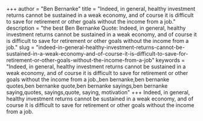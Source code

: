 +++
author = "Ben Bernanke"
title = "Indeed, in general, healthy investment returns cannot be sustained in a weak economy, and of course it is difficult to save for retirement or other goals without the income from a job."
description = "the best Ben Bernanke Quote: Indeed, in general, healthy investment returns cannot be sustained in a weak economy, and of course it is difficult to save for retirement or other goals without the income from a job."
slug = "indeed-in-general-healthy-investment-returns-cannot-be-sustained-in-a-weak-economy-and-of-course-it-is-difficult-to-save-for-retirement-or-other-goals-without-the-income-from-a-job"
keywords = "Indeed, in general, healthy investment returns cannot be sustained in a weak economy, and of course it is difficult to save for retirement or other goals without the income from a job.,ben bernanke,ben bernanke quotes,ben bernanke quote,ben bernanke sayings,ben bernanke saying,quotes, sayings,quote, saying, motivation"
+++
Indeed, in general, healthy investment returns cannot be sustained in a weak economy, and of course it is difficult to save for retirement or other goals without the income from a job.
